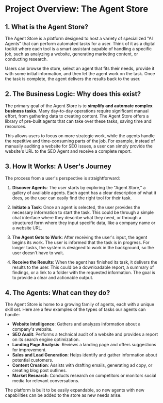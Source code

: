 
# Project Overview: The Agent Store

## 1. What is the Agent Store?

The Agent Store is a platform designed to host a variety of specialized "AI Agents" that can perform automated tasks for a user. Think of it as a digital toolkit where each tool is a smart assistant capable of handling a specific job, such as analyzing a website, generating marketing content, or conducting research.

Users can browse the store, select an agent that fits their needs, provide it with some initial information, and then let the agent work on the task. Once the task is complete, the agent delivers the results back to the user.

## 2. The Business Logic: Why does this exist?

The primary goal of the Agent Store is to **simplify and automate complex business tasks**. Many day-to-day operations require significant manual effort, from gathering data to creating content. The Agent Store offers a library of pre-built agents that can take over these tasks, saving time and resources.

This allows users to focus on more strategic work, while the agents handle the repetitive and time-consuming parts of the job. For example, instead of manually auditing a website for SEO issues, a user can simply provide the website's URL to the SEO Agent and receive a complete report.

## 3. How It Works: A User's Journey

The process from a user's perspective is straightforward:

1.  **Discover Agents**: The user starts by exploring the "Agent Store," a gallery of available agents. Each agent has a clear description of what it does, so the user can easily find the right tool for their task.

2.  **Initiate a Task**: Once an agent is selected, the user provides the necessary information to start the task. This could be through a simple chat interface where they describe what they need, or through a structured form where they input specific data, like a company name or a website URL.

3.  **The Agent Gets to Work**: After receiving the user's input, the agent begins its work. The user is informed that the task is in progress. For longer tasks, the system is designed to work in the background, so the user doesn't have to wait.

4.  **Receive the Results**: When the agent has finished its task, it delivers the results to the user. This could be a downloadable report, a summary of findings, or a link to a folder with the requested information. The goal is to provide a clear and actionable output.

## 4. The Agents: What can they do?

The Agent Store is home to a growing family of agents, each with a unique skill set. Here are a few examples of the types of tasks our agents can handle:

*   **Website Intelligence**: Gathers and analyzes information about a company's website.
*   **SEO Audit**: Performs a technical audit of a website and provides a report on its search engine optimization.
*   **Landing Page Analysis**: Reviews a landing page and offers suggestions for improvement.
*   **Sales and Lead Generation**: Helps identify and gather information about potential customers.
*   **Content Creation**: Assists with drafting emails, generating ad copy, or creating blog post outlines.
*   **Market Research**: Conducts research on competitors or monitors social media for relevant conversations.

The platform is built to be easily expandable, so new agents with new capabilities can be added to the store as new needs arise.
